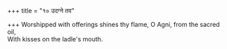 +++
title = "१० उदग्ने तव"

+++
Worshipped with offerings shines thy flame, O Agni, from the sacred oil,  
     With kisses on the ladle's mouth.
